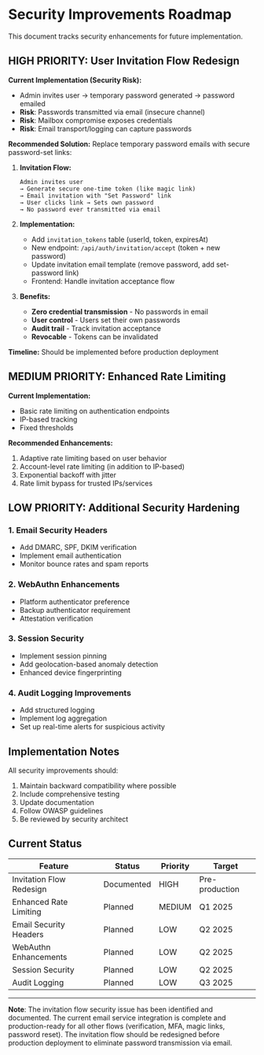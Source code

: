 # Security Improvements Roadmap

This document tracks security enhancements for future implementation.

## HIGH PRIORITY: User Invitation Flow Redesign

**Current Implementation (Security Risk):**
- Admin invites user → temporary password generated → password emailed
- **Risk**: Passwords transmitted via email (insecure channel)
- **Risk**: Mailbox compromise exposes credentials
- **Risk**: Email transport/logging can capture passwords

**Recommended Solution:**
Replace temporary password emails with secure password-set links:

1. **Invitation Flow:**
   ```
   Admin invites user
   → Generate secure one-time token (like magic link)
   → Email invitation with "Set Password" link
   → User clicks link → Sets own password
   → No password ever transmitted via email
   ```

2. **Implementation:**
   - Add `invitation_tokens` table (userId, token, expiresAt)
   - New endpoint: `/api/auth/invitation/accept` (token + new password)
   - Update invitation email template (remove password, add set-password link)
   - Frontend: Handle invitation acceptance flow

3. **Benefits:**
   - **Zero credential transmission** - No passwords in email
   - **User control** - Users set their own passwords
   - **Audit trail** - Track invitation acceptance
   - **Revocable** - Tokens can be invalidated

**Timeline:** Should be implemented before production deployment

## MEDIUM PRIORITY: Enhanced Rate Limiting

**Current Implementation:**
- Basic rate limiting on authentication endpoints
- IP-based tracking
- Fixed thresholds

**Recommended Enhancements:**
1. Adaptive rate limiting based on user behavior
2. Account-level rate limiting (in addition to IP-based)
3. Exponential backoff with jitter
4. Rate limit bypass for trusted IPs/services

## LOW PRIORITY: Additional Security Hardening

### 1. Email Security Headers
- Add DMARC, SPF, DKIM verification
- Implement email authentication
- Monitor bounce rates and spam reports

### 2. WebAuthn Enhancements
- Platform authenticator preference
- Backup authenticator requirement
- Attestation verification

### 3. Session Security
- Implement session pinning
- Add geolocation-based anomaly detection
- Enhanced device fingerprinting

### 4. Audit Logging Improvements
- Add structured logging
- Implement log aggregation
- Set up real-time alerts for suspicious activity

## Implementation Notes

All security improvements should:
1. Maintain backward compatibility where possible
2. Include comprehensive testing
3. Update documentation
4. Follow OWASP guidelines
5. Be reviewed by security architect

## Current Status

| Feature | Status | Priority | Target |
|---------|--------|----------|--------|
| Invitation Flow Redesign | Documented | HIGH | Pre-production |
| Enhanced Rate Limiting | Planned | MEDIUM | Q1 2025 |
| Email Security Headers | Planned | LOW | Q2 2025 |
| WebAuthn Enhancements | Planned | LOW | Q2 2025 |
| Session Security | Planned | LOW | Q2 2025 |
| Audit Logging | Planned | LOW | Q3 2025 |

---

**Note**: The invitation flow security issue has been identified and documented. The current email service integration is complete and production-ready for all other flows (verification, MFA, magic links, password reset). The invitation flow should be redesigned before production deployment to eliminate password transmission via email.
